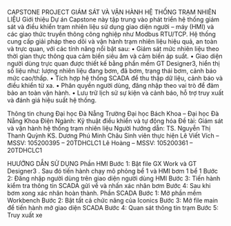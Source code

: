 CAPSTONE PROJECT
GIÁM SÁT VÀ VẬN HÀNH HỆ THỐNG TRẠM NHIÊN LIỆU
Giới thiệu
Dự án Capstone này tập trung vào phát triển hệ thống giám sát và điều khiển trạm nhiên liệu sử dụng giao diện người – máy (HMI) và các giao thức truyền thông công nghiệp như Modbus RTU/TCP. Hệ thống cung cấp giải pháp theo dõi và vận hành trạm nhiên liệu hiệu quả, an toàn và trực quan, với các tính năng nổi bật sau:
•	Giám sát mức nhiên liệu theo thời gian thực thông qua cảm biến siêu âm và cảm biến áp suất.
•	Giao diện người dùng trực quan được thiết kế bằng phần mềm GT Designer3, hiển thị số liệu như: lượng nhiên liệu đang bơm, đã bơm, trạng thái bơm, cảnh báo mức cao/thấp.
•	Tích hợp hệ thống SCADA để thu thập dữ liệu, cảnh báo và điều khiển từ xa.
•	Phân quyền người dùng, đăng nhập theo vai trò để đảm bảo an toàn vận hành.
•	Lưu trữ lịch sử sự kiện và cảnh báo, hỗ trợ truy xuất và đánh giá hiệu suất hệ thống.


Thông tin chung 
Đại học Đà Nẵng
Trường Đại học Bách Khoa – Đại học Đà Nẵng
Khoa Điện
Ngành: Kỹ thuật điều khiển và tự động hóa
Đề tài: Giám sát và vận hành hệ thống trạm nhiên liệu
Người hướng dẫn: TS. Nguyễn Thị Thanh Quỳnh 
                 KS. Dương Phú Minh Châu
Sinh viên thực hiện
Lê Viết Vích – MSSV: 105200395 – 20TDHCLC1
Lê Hoàng – MSSV: 105200361 – 20TDHCLC1

HUƯỚNG DẪN SỬ DỤNG
Phần HMI
Bước 1: Bật file GX Work và GT Designer3 . Sau đó tiến hành chạy mô phỏng bể 1 và HMI bơm 1 bể 1
Bước 2: Đăng nhập người dùng trên giao diện người dùng HMI
Bước 3: Tiến hành kiểm tra thông tin SCADA gửi về và nhấn xác nhân bơm
Bước 4: Sau khi bơm xong xác nhân hoàn thành.
Phần SCADA
Bước 1: Mở phần mềm Workbench
Bước 2: Bật tất cả chức năng của Iconics
Bước 3: Mở file main để tiến hành mở giao diện SCADA
Bước 4: Quan sát thông tin trạm
Bước 5: Truy xuất xe
   




